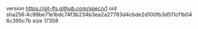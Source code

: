 version https://git-lfs.github.com/spec/v1
oid sha256:4c99be71e1bdc74f3b234b3ea2a27783d4cbde2d100fb3d511cf1b046c395c7b
size 17358
